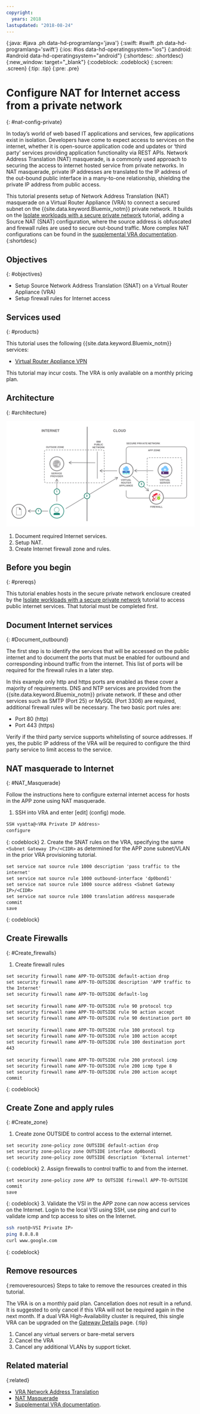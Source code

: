 ```yaml
---
copyright:
  years: 2018
lastupdated: "2018-08-24"
---
```


{:java: #java .ph data-hd-programlang='java'}
{:swift: #swift .ph data-hd-programlang='swift'}
{:ios: #ios data-hd-operatingsystem="ios"}
{:android: #android data-hd-operatingsystem="android"}
{:shortdesc: .shortdesc}
{:new_window: target="_blank"}
{:codeblock: .codeblock}
{:screen: .screen}
{:tip: .tip}
{:pre: .pre}

# Configure NAT for Internet access from a private network
{: #nat-config-private}

In today’s world of web based IT applications and services, few applications exist in isolation. Developers have come to expect access to services on the internet, whether it is open-source application code and updates or ‘third party’ services providing application functionality via REST APIs. Network Address Translation (NAT) masquerade, is a commonly used approach to securing the access to internet hosted service from  private networks. In NAT masquerade, private IP addresses are translated to the IP address of the out-bound public interface in a many-to-one relationship, shielding the private IP address from public access.  

This tutorial presents setup of Network Address Translation (NAT) masquerade on a Virtual Router Appliance (VRA) to connect a secured subnet on the {{site.data.keyword.Bluemix_notm}} private network. It builds on the [Isolate workloads with a secure private network](secure-network-enclosure.html) tutorial, adding a Source NAT (SNAT) configuration, where the source address is obfuscated and firewall rules are used to secure out-bound traffic. More complex NAT configurations can be found in the [supplemental VRA documentation]( https://{DomainName}/docs/infrastructure/virtual-router-appliance/vra-docs.html#supplemental-vra-documentation).
{:shortdesc}

## Objectives
{: #objectives}

-	Setup Source Network Address Translation (SNAT) on a Virtual Router Appliance (VRA)
-	Setup firewall rules for Internet access

## Services used
{: #products}

This tutorial uses the following {{site.data.keyword.Bluemix_notm}} services: 

* [Virtual Router Appliance VPN](https://{DomainName}/docs/infrastructure/virtual-router-appliance/about.html#virtual-private-network-vpn-gateway)

This tutorial may incur costs. The VRA is only available on a monthly pricing plan.

## Architecture
{: #architecture}

<p style="text-align: center;">

  ![Architecture](images/solution35-nat-config-private/vra-nat.png)
</p>

1.	Document required Internet services.
2.	Setup NAT.
3.	Create Internet firewall zone and rules.

## Before you begin
{: #prereqs}

This tutorial enables hosts in the secure private network enclosure created by the [Isolate workloads with a secure private network](secure-network-enclosure.html) tutorial to access public internet services. That tutorial must be completed first. 

## Document Internet services
{: #Document_outbound}

The first step is to identify the services that will be accessed on the public internet and to document the ports that must be enabled for outbound and corresponding inbound traffic from the internet. This list of ports will be required for the firewall rules in a later step. 

In this example only http and https ports are enabled as these cover a majority of requirements. DNS and NTP services are provided from the {{site.data.keyword.Bluemix_notm}} private network. If these and other services such as SMTP (Port 25) or MySQL (Port 3306) are required, additional firewall rules will be necessary. The two basic port rules are:

-	Port 80 (http)
-	Port 443 (https)

Verify if the third party service supports whitelisting of source addresses. If yes, the public IP address of the VRA will be required to configure the third party service to limit access to the service. 


## NAT masquerade to Internet 
{: #NAT_Masquerade}

Follow the instructions here to configure external internet access for hosts in the APP zone using NAT masquerade. 

1.	SSH into VRA and enter \[edit\] (config) mode.
   ```bash
   SSH vyatta@<VRA Private IP Address>
   configure
   ```
   {: codeblock}
2.	Create the SNAT rules on the VRA, specifying the same `<Subnet Gateway IP>/<CIDR>` as determined for the APP zone subnet/VLAN in the prior VRA provisioning tutorial. 
   ```
   set service nat source rule 1000 description 'pass traffic to the internet'
   set service nat source rule 1000 outbound-interface 'dp0bond1'
   set service nat source rule 1000 source address <Subnet Gateway IP>/<CIDR>
   set service nat source rule 1000 translation address masquerade
   commit
   save
   ```
   {: codeblock}

## Create Firewalls
{: #Create_firewalls}

1.	Create firewall rules 
   ```
   set security firewall name APP-TO-OUTSIDE default-action drop
   set security firewall name APP-TO-OUTSIDE description 'APP traffic to the Internet'
   set security firewall name APP-TO-OUTSIDE default-log

   set security firewall name APP-TO-OUTSIDE rule 90 protocol tcp
   set security firewall name APP-TO-OUTSIDE rule 90 action accept
   set security firewall name APP-TO-OUTSIDE rule 90 destination port 80

   set security firewall name APP-TO-OUTSIDE rule 100 protocol tcp
   set security firewall name APP-TO-OUTSIDE rule 100 action accept
   set security firewall name APP-TO-OUTSIDE rule 100 destination port 443

   set security firewall name APP-TO-OUTSIDE rule 200 protocol icmp
   set security firewall name APP-TO-OUTSIDE rule 200 icmp type 8
   set security firewall name APP-TO-OUTSIDE rule 200 action accept
   commit
   ```
   {: codeblock}

## Create Zone and apply rules
{: #Create_zone}

1.	Create zone OUTSIDE to control access to the external internet.
   ```
   set security zone-policy zone OUTSIDE default-action drop
   set security zone-policy zone OUTSIDE interface dp0bond1
   set security zone-policy zone OUTSIDE description 'External internet'
   ```
   {: codeblock}
2.	Assign firewalls to control traffic to and from the internet.
   ```
   set security zone-policy zone APP to OUTSIDE firewall APP-TO-OUTSIDE 
   commit
   save
   ```
   {: codeblock}
3.	Validate the VSI in the APP zone can now access services on the Internet. Login to the local VSI using SSH, use ping and curl to validate icmp and tcp access to sites on the Internet.  
   ```bash
   ssh root@<VSI Private IP>
   ping 8.8.8.8
   curl www.google.com
   ```
   {: codeblock}

## Remove resources
{:removeresources}
Steps to take to remove the resources created in this tutorial. 

The VRA is on a monthly paid plan. Cancellation does not result in a refund. It is suggested to only cancel if this VRA will not be required again in the next month. If a dual VRA High-Availability cluster is required, this single VRA can be upgraded on the [Gateway Details](https://control.bluemix.net/network/gateways/371923) page.
{:tip}  

1. Cancel any virtual servers or bare-metal servers
2. Cancel the VRA
3. Cancel any additional VLANs by support ticket. 

## Related material
{:related}

-	[VRA Network Address Translation]( https://{DomainName}/docs/infrastructure/virtual-router-appliance/about.html#network-address-translation-nat-) 
-	[NAT Masquerade]( https://{DomainName}/docs/infrastructure/virtual-router-appliance/setup-nat.html#one-to-many-nat-rule-masquerade-)
-	[Supplemental VRA documentation]( https://{DomainName}/docs/infrastructure/virtual-router-appliance/vra-docs.html#supplemental-vra-documentation).

